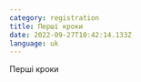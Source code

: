 ```yaml
---
category: registration
title: Перші кроки
date: 2022-09-27T10:42:14.133Z
language: uk
---
```

П﻿ерші кроки